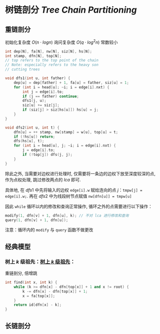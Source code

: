 # 树链剖分 $Tree\ Chain\ Partitioning$

## 重链剖分

初始化复杂度 $O(n \cdot logn)$
询问复杂度 $O(q \cdot log^2n)$
常数较小

```cpp
int dep[N], fa[N], nw[N], siz[N], hs[N];
int stamp, dfn[N], top[N];
// top refers to the top point of the chain 
// Note: especially refers to the heavy son 
// cutting trees 

void dfs1(int u, int father) {
	dep[u] = dep[father] + 1, fa[u] = father, siz[u] = 1;
	for (int i = head[u]; ~i; i = edge[i].nxt) {
		int j = edge[i].to;
		if (j == father) continue;
		dfs1(j, u);
		siz[u] += siz[j];
		if (siz[j] > siz[hs[u]]) hs[u] = j;
	}
}

void dfs2(int u, int t) {
	dfn[u] = ++ stamp, nw[stamp] = w[u], top[u] = t;
	if (!hs[u]) return;
	dfs(hs[u], t);
	for (int i = head[u], j; ~i; i = edge[i].nxt) {
		j = edge[i].to;
		if (!top[j]) dfs(j, j);
	}
}
```

除此之外, 当需要对边权进行处理时, 仅需要将一条边的边权下放至深度较深的点, 作为点权处理, 跳过修改两点的 $lca$ 即可. 

具体地, 在 $dfs1$ 中先将输入的边权 `edge[i].w` 赋给连向的点 $j$：`tmpw[j] = edge[i].w;`. 再在 $dfs2$ 中为线段树节点赋值 `nw[dfn[u]] = tmpw[u]`

因此 `while` 循环以内的修改和查询正常操作, 循环之外的点需要进行以下操作：

```cpp
modify(1, dfn[v] + 1, dfn[u], k); // 不对 lca 进行修改和查询 
query(1, dfn[v] + 1, dfn[u]);
```

注意：循环内的 `modify` 与 `query` 函数不做更改

## 经典模型

### 树上 $k$ 级祖先：[树上 $k$ 级祖先](https://www.luogu.com.cn/problem/P5903)：

重链剖分, 倍增跳

```cpp
int find(int x, int k) {
	while (k >= dfn[x] - dfn[top[x]] + 1 and x != root) {
		k -= dfn[x] - dfn[top[x]] + 1;
		x = fa[top[x]];
	}
	return id[dfn[x] - k];
}
```

## 长链剖分

```cpp

```